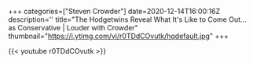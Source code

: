 +++
categories=["Steven Crowder"]
date=2020-12-14T16:00:16Z
description=''
title="The Hodgetwins Reveal What It's Like to Come Out... as Conservative | Louder with Crowder"
thumbnail="https://i.ytimg.com/vi/r0TDdCOvutk/hqdefault.jpg"
+++

{{< youtube r0TDdCOvutk >}}
